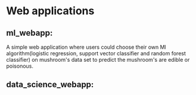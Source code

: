 # Web applications

## ml_webapp:
  A simple web application where users could choose their own Ml algorithm(logistic regression, support vector classifier and random forest classifier) on mushroom's data set to predict the mushroom's are edible or poisonous.
  
## data_science_webapp:
  
